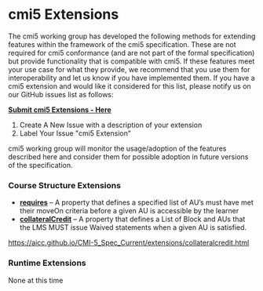 
# cmi5 Extensions

The cmi5 working group has developed the following methods for extending features within the framework of the cmi5 specification.   These are not required for cmi5 conformance (and are not part of the formal specification) but provide functionality that is compatible with cmi5.  If these features meet your use case for what they provide, we recommend that you use them for interoperability and let us know if you have implemented them.
If you have a cmi5 extension and would like it considered for this list, please notify us on our GitHub issues list as follows:

[**Submit cmi5 Extensions - Here**](https://github.com/AICC/CMI-5_Spec_Current/issues/new?title=cmi5%20Extension)
  
1. Create A New Issue with a description of your extension
2. Label Your Issue "cmi5 Extension"

cmi5 working group will monitor the usage/adoption of the features described here and consider them for possible adoption in future versions of the specification.

### Course Structure Extensions

 * **<a href="/CMI-5_Spec_Current/extensions/requires.html">requires</a>** – A property that defines a specified list of AU’s must have met their moveOn criteria before a given AU is accessible by the learner 
 * **<a href="/CMI-5_Spec_Current/extensions/collateralcredit.html">collateralCredit</a>** – A  property that defines a List of Block and AUs that the LMS MUST issue Waived statements when a given AU is satisfied.


 https://aicc.github.io/CMI-5_Spec_Current/extensions/collateralcredit.html

### Runtime Extensions

None at this time
